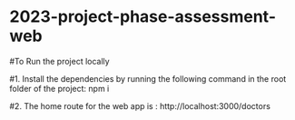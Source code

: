 # 2023-project-phase-assessment-web

#To Run the project locally 

#1. Install the dependencies by running the following  command in the root folder of the project: npm i

#2. The home route for the web app is : http://localhost:3000/doctors
